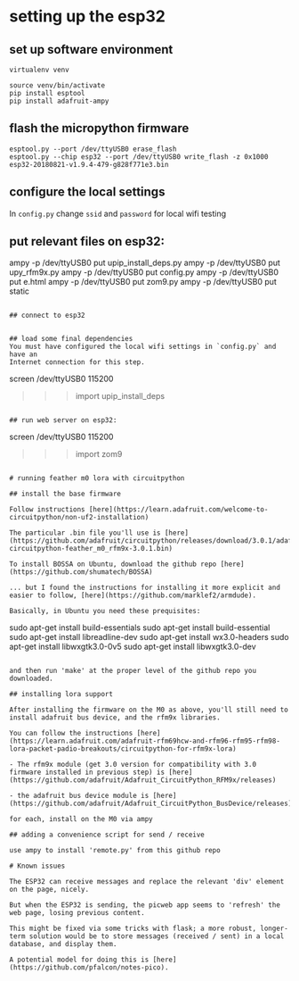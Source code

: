 # setting up the esp32

## set up software environment
```
virtualenv venv

source venv/bin/activate
pip install esptool
pip install adafruit-ampy
```

## flash the micropython firmware
```
esptool.py --port /dev/ttyUSB0 erase_flash
esptool.py --chip esp32 --port /dev/ttyUSB0 write_flash -z 0x1000 esp32-20180821-v1.9.4-479-g828f771e3.bin
```

## configure the local settings
In `config.py` change `ssid` and `password` for local wifi testing 

## put relevant files on esp32:
ampy -p /dev/ttyUSB0 put upip_install_deps.py
ampy -p /dev/ttyUSB0 put upy_rfm9x.py
ampy -p /dev/ttyUSB0 put config.py
ampy -p /dev/ttyUSB0 put e.html
ampy -p /dev/ttyUSB0 put zom9.py
ampy -p /dev/ttyUSB0 put static
```

## connect to esp32


## load some final dependencies
You must have configured the local wifi settings in `config.py` and have an
Internet connection for this step.

```
screen /dev/ttyUSB0 115200
>>> import upip_install_deps
```

## run web server on esp32:

```
screen /dev/ttyUSB0 115200
>>> import zom9
```

# running feather m0 lora with circuitpython

## install the base firmware

Follow instructions [here](https://learn.adafruit.com/welcome-to-circuitpython/non-uf2-installation)

The particular .bin file you'll use is [here](https://github.com/adafruit/circuitpython/releases/download/3.0.1/adafruit-circuitpython-feather_m0_rfm9x-3.0.1.bin)

To install BOSSA on Ubuntu, download the github repo [here](https://github.com/shumatech/BOSSA)

... but I found the instructions for installing it more explicit and easier to follow, [here](https://github.com/marklef2/armdude).

Basically, in Ubuntu you need these prequisites:

```
sudo apt-get install build-essentials
sudo apt-get install build-essential 
sudo apt-get install libreadline-dev
sudo apt-get install wx3.0-headers 
sudo apt-get install libwxgtk3.0-0v5
sudo apt-get install libwxgtk3.0-dev 
```

and then run 'make' at the proper level of the github repo you downloaded.

## installing lora support 

After installing the firmware on the M0 as above, you'll still need to install adafruit bus device, and the rfm9x libraries.

You can follow the instructions [here](https://learn.adafruit.com/adafruit-rfm69hcw-and-rfm96-rfm95-rfm98-lora-packet-padio-breakouts/circuitpython-for-rfm9x-lora)

- The rfm9x module (get 3.0 version for compatibility with 3.0 firmware installed in previous step) is [here](https://github.com/adafruit/Adafruit_CircuitPython_RFM9x/releases)

- the adafruit bus device module is [here](https://github.com/adafruit/Adafruit_CircuitPython_BusDevice/releases).

for each, install on the M0 via ampy

## adding a convenience script for send / receive

use ampy to install 'remote.py' from this github repo

# Known issues

The ESP32 can receive messages and replace the relevant 'div' element on the page, nicely.

But when the ESP32 is sending, the picweb app seems to 'refresh' the web page, losing previous content.

This might be fixed via some tricks with flask; a more robust, longer-term solution would be to store messages (received / sent) in a local database, and display them.

A potential model for doing this is [here](https://github.com/pfalcon/notes-pico).


